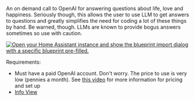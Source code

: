 An on demand call to OpenAI for answering questions about life, love and happiness.  Seriously though, this allows the user to use LLM to get answers to questions and greatly simplifies the need for coding a lot of these things by hand.  Be warned, though.  LLMs are known to provide bogus answers sometimes so use with caution.

[![Open your Home Assistant instance and show the blueprint import dialog with a specific blueprint pre-filled.](https://my.home-assistant.io/badges/blueprint_import.svg)](https://my.home-assistant.io/redirect/blueprint_import/?blueprint_url=https%3A%2F%2Fraw.githubusercontent.com%2Fdinki%2FView-Assist%2Fmain%2FView+Assist+custom+sentences%2FAsk+AI%2Fblueprint-askai.yaml)

Requirements:
  * Must have a paid OpenAI account.  Don't worry.  The price to use is very low (pennies a month).  See [this video](https://www.youtube.com/watch?v=4D6bIDcVOWc) for more information for pricing and set up
  * [Info View](https://github.com/dinki/View-Assist/wiki/View-Assist-Custom-Views-Gallery#info)
